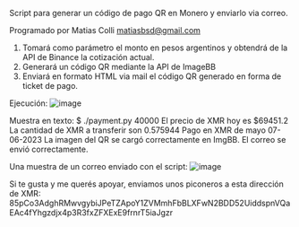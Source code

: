 Script para generar un código de pago QR en Monero y enviarlo via correo.

Programado por Matias Colli <matiasbsd@gmail.com>

1. Tomará como parámetro el monto en pesos argentinos y obtendrá de la API de Binance la cotización actual.
2. Generará un código QR mediante la API de ImageBB 
3. Enviará en formato HTML via mail el código QR generado en forma de ticket de pago.

Ejecución:
![image](https://github.com/matiasbsd/xmrqrpayment/assets/135914624/70c95378-6de8-405c-89da-7fb2fcc6802f)

Muestra en texto:
$ ./payment.py 40000
El precio de XMR hoy es $69451.2
La cantidad de XMR a transferir son 0.575944
Pago en XMR de mayo
07-06-2023
La imagen del QR se cargó correctamente en ImgBB.
El correo se envió correctamente.

Una muestra de un correo enviado con el script:
![image](https://github.com/matiasbsd/xmrqrpayment/assets/135914624/c009e523-4c94-498d-bc67-e09ed760b665)

Si te gusta y me querés apoyar, enviamos unos piconeros a esta dirección de XMR:
85pCo3AdghRMwvgybiJPeTZApoY1ZVMmhFbBLXFwN2BDD52UiddspnVQaEAc4fYhgzdjx4p3R3fxZFXExE9frnrT5iaJgzr
